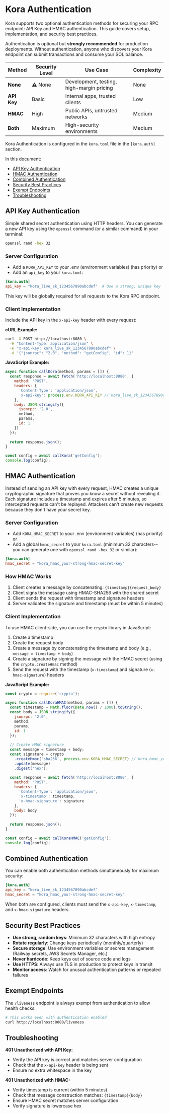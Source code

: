 # Kora Authentication

Kora supports two optional authentication methods for securing your RPC endpoint: API Key and HMAC authentication. This guide covers setup, implementation, and security best practices.

Authentication is optional but **strongly recommended** for production deployments. Without authentication, anyone who discovers your Kora endpoint can submit transactions and consume your SOL balance.

| Method | Security Level | Use Case | Complexity |
|--------|---------------|----------|------------|
| **None** | ⚠️ None | Development, testing, high-margin pricing | None |
| **API Key** | Basic | Internal apps, trusted clients | Low |
| **HMAC** | High | Public APIs, untrusted networks | Medium |
| **Both** | Maximum | High-security environments | Medium |

Kora Authentication is configured in the `kora.toml` file in the `[kora.auth]` section.

In this document:

- [API Key Authentication](#api-key-authentication)
- [HMAC Authentication](#hmac-authentication)
- [Combined Authentication](#combined-authentication)
- [Security Best Practices](#security-best-practices)
- [Exempt Endpoints](#exempt-endpoints)
- [Troubleshooting](#troubleshooting)

## API Key Authentication

Simple shared secret authentication using HTTP headers. You can generate a new API key using the `openssl` command (or a similar command) in your terminal:

```bash
openssl rand -hex 32
```

### Server Configuration


- Add a `KORA_API_KEY` to your .env (environment variables) (has priority)
  or
- Add an `api_key` to your `kora.toml`:

```toml
[kora.auth]
api_key = "kora_live_sk_1234567890abcdef"  # Use a strong, unique key
```

This key will be globally required for all requests to the Kora RPC endpoint.

### Client Implementation

Include the API key in the `x-api-key` header with every request:

**cURL Example:**
```bash
curl -X POST http://localhost:8080 \
  -H "Content-Type: application/json" \
  -H "x-api-key: kora_live_sk_1234567890abcdef" \
  -d '{"jsonrpc": "2.0", "method": "getConfig", "id": 1}'
```

**JavaScript Example:**
<!-- TODO: Update after we have TS SDK with headers -->
```javascript
async function callKora(method, params = []) {
  const response = await fetch('http://localhost:8080', {
    method: 'POST',
    headers: {
      'Content-Type': 'application/json',
      'x-api-key': process.env.KORA_API_KEY //'kora_live_sk_1234567890abcdef'
    },
    body: JSON.stringify({
      jsonrpc: '2.0',
      method,
      params,
      id: 1
    })
  });
  
  return response.json();
}

const config = await callKora('getConfig');
console.log(config);
```

## HMAC Authentication

Instead of sending an API key with every request, HMAC creates a unique cryptographic signature that proves you know a secret without revealing it. Each signature includes a timestamp and expires after 5 minutes, so intercepted requests can't be replayed. Attackers can't create new requests because they don't have your secret key.

### Server Configuration

- Add `KORA_HMAC_SECRET` to your .env (environment variables) (has priority)
  or
- Add a global `hmac_secret` to your `kora.toml` (minimum 32 characters--you can generate one with `openssl rand -hex 32` or similar):

```toml
[kora.auth]
hmac_secret = "kora_hmac_your-strong-hmac-secret-key"
```

### How HMAC Works

1. Client creates a message by concatenating: `{timestamp}{request_body}`
2. Client signs the message using HMAC-SHA256 with the shared secret
3. Client sends the request with timestamp and signature headers
4. Server validates the signature and timestamp (must be within 5 minutes)

### Client Implementation

To use HMAC client-side, you can use the `crypto` library in JavaScript:
1. Create a timestamp
2. Create the request body
3. Create a message by concatenating the timestamp and body (e.g., `message = timestamp + body`)
4. Create a signature by signing the message with the HMAC secret (using the `crypto.createHmac` method)
5. Send the request with the timestamp (`x-timestamp`) and signature (`x-hmac-signature`) headers

**JavaScript Example:**
<!-- TODO: Update after we have TS SDK helper -->
```javascript
const crypto = require('crypto');

async function callKoraHMAC(method, params = []) {
  const timestamp = Math.floor(Date.now() / 1000).toString();
  const body = JSON.stringify({
    jsonrpc: '2.0',
    method,
    params,
    id: 1
  });
  
  // Create HMAC signature
  const message = timestamp + body;
  const signature = crypto
    .createHmac('sha256', process.env.KORA_HMAC_SECRET) // kora_hmac_your-strong-hmac-secret-key
    .update(message)
    .digest('hex');
  
  const response = await fetch('http://localhost:8080', {
    method: 'POST',
    headers: {
      'Content-Type': 'application/json',
      'x-timestamp': timestamp,
      'x-hmac-signature': signature
    },
    body: body
  });
  
  return response.json();
}

const config = await callKoraHMAC('getConfig');
console.log(config);
```


## Combined Authentication

You can enable both authentication methods simultaneously for maximum security:

```toml
[kora.auth]
api_key = "kora_live_sk_1234567890abcdef"
hmac_secret = "kora_hmac_your-strong-hmac-secret-key"
```

When both are configured, clients must send the `x-api-key`, `x-timestamp`, and `x-hmac-signature` headers.

## Security Best Practices

- **Use strong, random keys**: Minimum 32 characters with high entropy
- **Rotate regularly**: Change keys periodically (monthly/quarterly)
- **Secure storage**: Use environment variables or secrets management (Railway secrets, AWS Secrets Manager, etc.)
- **Never hardcode**: Keep keys out of source code and logs
- **Use HTTPS**: Always use TLS in production to protect keys in transit
- **Monitor access**: Watch for unusual authentication patterns or repeated failures

## Exempt Endpoints

The `/liveness` endpoint is always exempt from authentication to allow health checks:

```bash
# This works even with authentication enabled
curl http://localhost:8080/liveness
```

## Troubleshooting

**401 Unauthorized with API Key:**
- Verify the API key is correct and matches server configuration
- Check that the `x-api-key` header is being sent
- Ensure no extra whitespace in the key

**401 Unauthorized with HMAC:**
- Verify timestamp is current (within 5 minutes)
- Check that message construction matches: `{timestamp}{body}`
- Ensure HMAC secret matches server configuration
- Verify signature is lowercase hex
